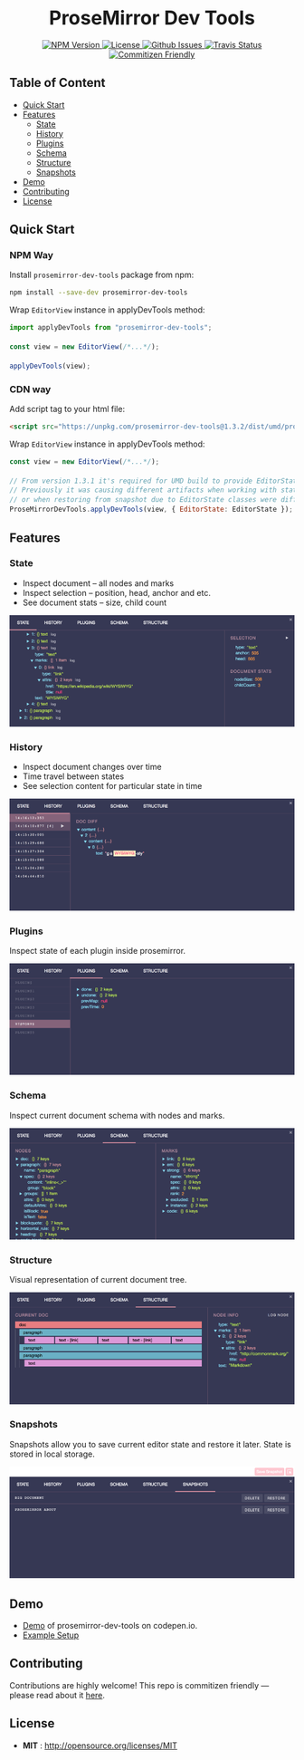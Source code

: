 <big><h1 align="center">ProseMirror Dev Tools</h1></big>
<p align="center">
  <a href="https://npmjs.org/package/prosemirror-dev-tools">
    <img src="https://img.shields.io/npm/v/prosemirror-dev-tools.svg" alt="NPM Version">
  </a>

  <a href="http://opensource.org/licenses/MIT">
    <img src="https://img.shields.io/npm/l/prosemirror-dev-tools.svg" alt="License">
  </a>

  <a href="https://github.com/d4rkr00t/prosemirror-dev-tools/issues">
    <img src="https://img.shields.io/github/issues/d4rkr00t/prosemirror-dev-tools.svg" alt="Github Issues">
  </a>

  <a href="https://travis-ci.org/d4rkr00t/prosemirror-dev-tools">
    <img src="https://img.shields.io/travis/d4rkr00t/prosemirror-dev-tools.svg" alt="Travis Status">
  </a>

  <a href="http://commitizen.github.io/cz-cli/">
    <img src="https://img.shields.io/badge/commitizen-friendly-brightgreen.svg" alt="Commitizen Friendly">
  </a>
</p>

## Table of Content

* [Quick Start](#quick-start)
* [Features](#features)
  * [State](#state)
  * [History](#history)
  * [Plugins](#plugins)
  * [Schema](#schema)
  * [Structure](#structure)
  * [Snapshots](#snapshots)
* [Demo](#demo)
* [Contributing](#contributing)
* [License](#license)

## Quick Start

### NPM Way

Install `prosemirror-dev-tools` package from npm:

```sh
npm install --save-dev prosemirror-dev-tools
```

Wrap `EditorView` instance in applyDevTools method:

```js
import applyDevTools from "prosemirror-dev-tools";

const view = new EditorView(/*...*/);

applyDevTools(view);
```

### CDN way

Add script tag to your html file:

```html
<script src="https://unpkg.com/prosemirror-dev-tools@1.3.2/dist/umd/prosemirror-dev-tools.min.js"></script>
```

Wrap `EditorView` instance in applyDevTools method:

```js
const view = new EditorView(/*...*/);

// From version 1.3.1 it's required for UMD build to provide EditorState class (not instance).
// Previously it was causing different artifacts when working with state e.g. rolling back to some history checkpoint
// or when restoring from snapshot due to EditorState classes were different in UMD bundle and in actual client code.
ProseMirrorDevTools.applyDevTools(view, { EditorState: EditorState });
```

## Features

### State

* Inspect document – all nodes and marks
* Inspect selection – position, head, anchor and etc.
* See document stats – size, child count

![prosemirror-dev-tools state tab](/docs/assets/state-tab.png)

### History

* Inspect document changes over time
* Time travel between states
* See selection content for particular state in time

![prosemirror-dev-tools history tab](/docs/assets/history-tab.png)


### Plugins

Inspect state of each plugin inside prosemirror.

![prosemirror-dev-tools plugins tab](/docs/assets/plugins-tab.png)

### Schema

Inspect current document schema with nodes and marks.

![prosemirror-dev-tools schema tab](/docs/assets/schema-tab.png)

### Structure

Visual representation of current document tree.

![prosemirror-dev-tools structure tab](/docs/assets/structure-tab.png)

### Snapshots

Snapshots allow you to save current editor state and restore it later. State is stored in local storage.

![prosemirror-dev-tools snapshots tab](/docs/assets/snapshots-tab.png)

## Demo

* [Demo](https://codepen.io/iamsysoev/full/QvpELv/) of prosemirror-dev-tools on codepen.io.
* [Example Setup](/example)

## Contributing

Contributions are highly welcome! This repo is commitizen friendly — please read about it [here](http://commitizen.github.io/cz-cli/).

## License

- **MIT** : http://opensource.org/licenses/MIT
